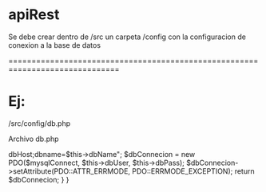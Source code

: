 # apiRest

Se debe crear dentro de /src un carpeta /config con la configuracion de conexion a la base de datos

==============================================================================

# Ej: 

/src/config/db.php


Archivo db.php

<?php

class db{

    private $dbHost = "localhost";
    private $dbName = "BDname";

    private $dbUser = "user.bd";
    private $dbPass = "pass.bd";
    
    //conección 
    public function conectDB(){
      $mysqlConnect = "mysql:host=$this->dbHost;dbname=$this->dbName";
      $dbConnecion = new PDO($mysqlConnect, $this->dbUser, $this->dbPass);
      $dbConnecion->setAttribute(PDO::ATTR_ERRMODE, PDO::ERRMODE_EXCEPTION);
      return $dbConnecion;
    }
    
  }

